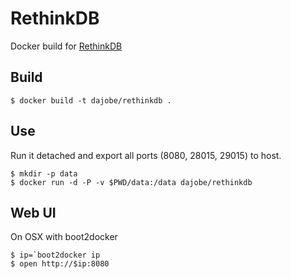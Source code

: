 # RethinkDB #

Docker build for [RethinkDB](http://www.rethinkdb.com/)

## Build ##

    $ docker build -t dajobe/rethinkdb .

## Use ##

Run it detached and export all ports (8080, 28015, 29015) to host.

	$ mkdir -p data
	$ docker run -d -P -v $PWD/data:/data dajobe/rethinkdb

## Web UI ##

On OSX with boot2docker

    $ ip=`boot2docker ip
    $ open http://$ip:8080
